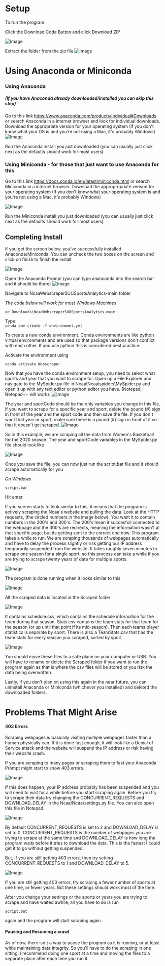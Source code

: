 # Setup
To run the program

Click the Download Code Button and click Download ZIP

![Image](https://github.com/17aclemons/NcaaWebscraperSUUSportsAnalytics/blob/main/images/download.PNG)

 
Extract the folder from the zip file
![Image](https://github.com/17aclemons/NcaaWebscraperSUUSportsAnalytics/blob/main/images/extract.PNG)

# Using Anaconda or Miniconda
### Using Anaconda
##### (If you have Anaconda already downloaded/installed you can skip this step)

Go to this link https://www.anaconda.com/products/individual#Downloads or search Anaconda in a internet browser and look for individual downloads.
Download the appropriate version for your operating system
(If you don't know what your OS is and you're not using a Mac, it's probably Windows)
![Image](https://github.com/17aclemons/NcaaWebscraperSUUSportsAnalytics/blob/main/images/anaconda.PNG)

 
Run the Anaconda install you just downloaded (you can usually just click next as the defaults should work for most users)

### Using Miniconda - for those that just want to use Anaconda for this

Go to this link https://docs.conda.io/en/latest/miniconda.html or search Miniconda in a internet browser.
Download the appropropriate verison for your operating system
(If you don't know what your operating system is and you're not using a Mac, it's probably Windows)

![Image](https://github.com/17aclemons/NcaaWebscraperSUUSportsAnalytics/blob/main/images/miniconda.PNG)

 
Run the Miniconda install you just downloaded (you can usually just click next as the defaults should work for most users)

## Completing Install
If you get the screen below, you've successfully installed Anaconda/Miniconda. You can uncheck the two boxes on the screen and click on finish to finish the install

![Image](https://github.com/17aclemons/NcaaWebscraperSUUSportsAnalytics/blob/main/images/miniInstall.PNG)

 
Open the Anaconda Prompt (you can type ananconda into the search bar and it should be there)
![Image](https://github.com/17aclemons/NcaaWebscraperSUUSportsAnalytics/blob/main/images/anacondaPrompt.PNG)

Navigate to NcaaWebscraperSUUSportsAnalytics-main folder

*The code below will work for most Windows Machines*

`cd Downloads\NcaaWebscraperSUUSportsAnalytics-main`

Type  
`conda env create -f environment.yml`

To create a new conda environment. 
Conda environments are like python virtual environments and are used so that package versions don't conflict with each other. If you use python this is considered best practice.

Activate the environment using 

`conda activate Webscraper`

Now that you have the conda environment setup, you need to select what sports and year that you want to scrape for. Open up a File Explorer and navigate to the MySpider.py file in Ncaa\Ncaa\spiders\MySpider.py and open it up with any text editor or python editor you have. (Notepad, Notepad++ will work). 
![Image](https://github.com/17aclemons/NcaaWebscraperSUUSportsAnalytics/blob/main/images/open.PNG)

 
The year and sportCode should be the only variables you change in this file. If you want to scrape for a specific year and sport, delete the pound (#) sign in front of the year and the sport code and then save the file. If you don't want that year or sport, make sure there is a pound (#) sign in front of it so that it doesn't get scraped. 
![Image](https://github.com/17aclemons/NcaaWebscraperSUUSportsAnalytics/blob/main/images/list.PNG)
 
So in this example, we are scraping all the data from Women's Basketball for the 2020 season. The year and sportCode variables in the MySpider.py file should look like

![Image](https://github.com/17aclemons/NcaaWebscraperSUUSportsAnalytics/blob/main/images/edit.PNG)

Once you save the file, you can now just run the script.bat file and it should scrape automatically for you

*On Windows*

`script.bat`

Hit enter

If you screen starts to look similar to this, it means that the program is actively scraping the Ncaa's website and pulling the data. Look at the HTTP requests, (the circled numbers in the image below). You want it to contain numbers in the 200's and 300's. The 200's mean it succesfull connected to the webpage and the 300's are redirects, meaning the information wasn't at that specific page, but its getting sent to the correct one now. This program takes a while to run. We are scraping thousands of webpages automatically and have to delay the process slightly or risk getting our IP address temporarily suspended from the website. It takes roughly seven minutes to scrape one season for a single sport, so this process can take a while if you are trying to scrape twenty years of data for multiple sports. 

![Image](https://github.com/17aclemons/NcaaWebscraperSUUSportsAnalytics/blob/main/images/work.PNG)

The program is done running when it looks similar to this

![Image](https://github.com/17aclemons/NcaaWebscraperSUUSportsAnalytics/blob/main/images/fin.PNG)

All the scraped data is located in the Scraped folder 

![Image](https://github.com/17aclemons/NcaaWebscraperSUUSportsAnalytics/blob/main/images/scraped.PNG)

It contains schedule.csv, which contains the schedule information for the team during that season. Stats.csv contains the team stats for that team for the season (or up until that point if its mid-season). Then each teams player statistics is separate by sport. There is also a <Sport>TeamStats.csv that has the team stats for every season you scraped, sorted by sport

![Image](https://github.com/17aclemons/NcaaWebscraperSUUSportsAnalytics/blob/main/images/403.PNG)

You should move these files to a safe place on your computer or USB. You will have to rename or delete the Scraped folder if you want to run the program again as that is where the csv files will be stored or you risk the data being overwritten.

Lastly, if you don't plan on using this again in the near future, you can uninstall Anaconda or Miniconda (whichever you installed) and deleted the downloaded folders.

# Problems That Might Arise
#### 403 Errors

Scraping webpages is basically visiting multiple webpages faster than a human physically can. If it is done fast enough, it will look like a Denial of Service attack and the website will suspend the IP address or risk having their website crash.

If you are scraping to many pages or scraping them to fast your Anaconda Prompt might start to show 403 errors.

![Image](https://github.com/17aclemons/NcaaWebscraperSUUSportsAnalytics/blob/main/images/list.PNG)

If this does happen, your IP address probably has been suspended and you will need to wait for a while before you start scraping again. Before you try to scrape their data try changing the CONCURRENT_REQUESTS and DOWNLOAD_DELAY in the Ncaa/Ncaa/settings.py file. You can also open this file in Notepad.

![Image](https://github.com/17aclemons/NcaaWebscraperSUUSportsAnalytics/blob/main/images/defaultSettings.PNG)

By default CONCURRENT_REQUESTS is set to 2 and DOWNLOAD_DELAY is set to 0. CONCURRENT_REQUESTS is the number of webpages you are trying to scrape at the same time and DOWNLOAD_DELAY is how long the program waits before it tries to download the data. This is the fastest I could get it to go without getting suspended. 

But, if you are still getting 403 errors, then try setting CONCURRENT_REQUESTS to 1 and DOWNLOAD_DELAY to 5. 

![Image](https://github.com/17aclemons/NcaaWebscraperSUUSportsAnalytics/blob/main/images/modifiedSettings.PNG)

If you are still getting 403 errors, try scraping a fewer number of sports at one time, or fewer years. But these settings should work most of the time.

After you change your settings or the sports or years you are trying to scrape and have waited awhile, all you have to do is run 

`script.bat`

again and the program will start scraping again.

#### Pausing and Resuming a crawl

As of now, there isn't a way to pause the program as it is running, or at least while maintaining data integrity. So you'll have to do the scraping in one sitting. I recommend doing one sport at a time and moving the files to a separate place after each time you run it. 


